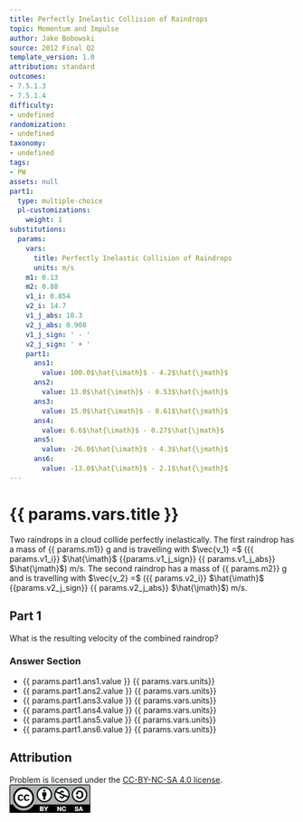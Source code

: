```yaml
---
title: Perfectly Inelastic Collision of Raindrops
topic: Momentum and Impulse
author: Jake Bobowski
source: 2012 Final Q2
template_version: 1.0
attribution: standard
outcomes:
- 7.5.1.3
- 7.5.1.4
difficulty:
- undefined
randomization:
- undefined
taxonomy:
- undefined
tags:
- PW
assets: null
part1:
  type: multiple-choice
  pl-customizations:
    weight: 1
substitutions:
  params:
    vars:
      title: Perfectly Inelastic Collision of Raindrops
      units: m/s
    m1: 0.13
    m2: 0.88
    v1_i: 0.854
    v2_i: 14.7
    v1_j_abs: 10.3
    v2_j_abs: 0.908
    v1_j_sign: ' - '
    v2_j_sign: ' + '
    part1:
      ans1:
        value: 100.0$\hat{\imath}$ - 4.2$\hat{\jmath}$
      ans2:
        value: 13.0$\hat{\imath}$ - 0.53$\hat{\jmath}$
      ans3:
        value: 15.0$\hat{\imath}$ - 0.61$\hat{\jmath}$
      ans4:
        value: 6.6$\hat{\imath}$ - 0.27$\hat{\jmath}$
      ans5:
        value: -26.0$\hat{\imath}$ - 4.3$\hat{\jmath}$
      ans6:
        value: -13.0$\hat{\imath}$ - 2.1$\hat{\jmath}$
---
```

# {{ params.vars.title }}
Two raindrops in a cloud collide perfectly inelastically. The first raindrop has a mass of {{ params.m1}} g and is travelling with $\vec{v_1} =$ ({{ params.v1_i}} $\hat{\imath}$ {{params.v1_j_sign}} {{ params.v1_j_abs}} $\hat{\jmath}$) m/s.
The second raindrop has a mass of {{ params.m2}} g and is travelling with $\vec{v_2} =$ ({{ params.v2_i}} $\hat{\imath}$ {{params.v2_j_sign}} {{ params.v2_j_abs}} $\hat{\jmath}$) m/s.

## Part 1

What is the resulting velocity of the combined raindrop?

### Answer Section

- {{ params.part1.ans1.value }} {{ params.vars.units}}
- {{ params.part1.ans2.value }} {{ params.vars.units}}
- {{ params.part1.ans3.value }} {{ params.vars.units}}
- {{ params.part1.ans4.value }} {{ params.vars.units}}
- {{ params.part1.ans5.value }} {{ params.vars.units}}
- {{ params.part1.ans6.value }} {{ params.vars.units}}

## Attribution

Problem is licensed under the [CC-BY-NC-SA 4.0 license](https://creativecommons.org/licenses/by-nc-sa/4.0/).<br> ![The Creative Commons 4.0 license requiring attribution-BY, non-commercial-NC, and share-alike-SA license.](https://raw.githubusercontent.com/firasm/bits/master/by-nc-sa.png)